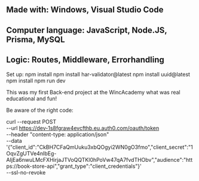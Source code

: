 Made with:
Windows, Visual Studio Code
-----------------------------------------------------
Computer language: JavaScript, Node.JS, Prisma, MySQL
------------------------------------------------------

Logic: Routes, Middleware, Errorhandling
-----------------------------------------------------

Set up:
npm install
npm install har-validator@latest
npm install uuid@latest
npm install
npm run dev

This was my first Back-end project at the WincAcademy what was real educational and fun!

Be aware of the right code: 

curl --request POST \
--url https://dev-1s8fgraw4evcfthb.eu.auth0.com/oauth/token \
--header "content-type: application/json" \
--data '{"client_id":"CkBH7CFaQmUuku3xbQOgyi2WN0gO3fmo","client_secret":"1OqvZgUTVe4nIbEg-AIjEa6nwuLMcFXHirjaJTVoQQTKl0hPoVw47qA7fvdTHObv","audience":"https://book-store-api","grant_type":"client_credentials"}' \
--ssl-no-revoke